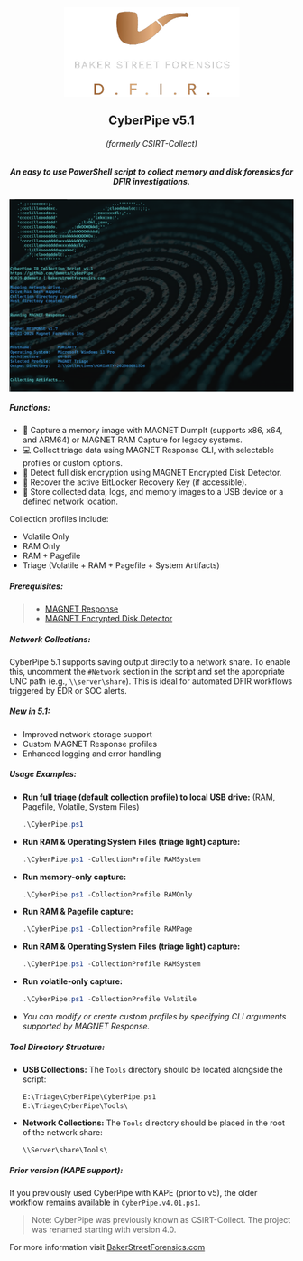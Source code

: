 <div align="center">
 <img style="padding:0;vertical-align:bottom;" height="158" width="311" src="/images/BSF.png"/>
 <p>
  <h2>
    CyberPipe v5.1
  </h2>
  <h6>
  (formerly CSIRT-Collect)
  </h6>

  <h5>
      An easy to use PowerShell script to collect memory and disk forensics for DFIR investigations.
   </h5>
<p>
<p>
 </div>
<div align="center">
  <img style="padding:0;vertical-align:bottom;" height="340" width="526" src="/images/Screenshot.png"/>
  <div align="left">
  <h5>
   Functions:
  </h5>

- :ram: Capture a memory image with MAGNET DumpIt (supports x86, x64, and ARM64) or MAGNET RAM Capture for legacy systems.
- :computer: Collect triage data using MAGNET Response CLI, with selectable profiles or custom options.
- :closed_lock_with_key: Detect full disk encryption using MAGNET Encrypted Disk Detector.
- :key: Recover the active BitLocker Recovery Key (if accessible).
- :floppy_disk: Store collected data, logs, and memory images to a USB device or a defined network location.

Collection profiles include:
- Volatile Only
- RAM Only
- RAM + Pagefile
- Triage (Volatile + RAM + Pagefile + System Artifacts)

<h5>
   Prerequisites:
</h5>

>- [MAGNET Response](https://www.magnetforensics.com/resources/magnet-response/)
>- [MAGNET Encrypted Disk Detector](https://www.magnetforensics.com/resources/encrypted-disk-detector/) 


<h5>
Network Collections:
</h5>

CyberPipe 5.1 supports saving output directly to a network share. To enable this, uncomment the `#Network` section in the script and set the appropriate UNC path (e.g., `\\server\share`). This is ideal for automated DFIR workflows triggered by EDR or SOC alerts.


<h5>
New in 5.1:
</h5>

- Improved network storage support
- Custom MAGNET Response profiles
- Enhanced logging and error handling


<h5>
Usage Examples:
</h5>

- **Run full triage (default collection profile) to local USB drive:** (RAM, Pagefile, Volatile, System Files)
  ```powershell
  .\CyberPipe.ps1 
  ```

- **Run RAM & Operating System Files (triage light) capture:**
  ```powershell
  .\CyberPipe.ps1 -CollectionProfile RAMSystem
  ```
- **Run memory-only capture:**
  ```powershell
  .\CyberPipe.ps1 -CollectionProfile RAMOnly
  ```

 
- **Run RAM & Pagefile capture:**
  ```powershell
  .\CyberPipe.ps1 -CollectionProfile RAMPage
  ``` 

- **Run RAM & Operating System Files (triage light) capture:**
  ```powershell
  .\CyberPipe.ps1 -CollectionProfile RAMSystem
  ```
- **Run volatile-only capture:**
  ```powershell
  .\CyberPipe.ps1 -CollectionProfile Volatile
  ```
- _You can modify or create custom profiles by specifying CLI arguments supported by MAGNET Response._

<h5>
Tool Directory Structure:
</h5>

- **USB Collections:** The `Tools` directory should be located alongside the script:
  ```
  E:\Triage\CyberPipe\CyberPipe.ps1
  E:\Triage\CyberPipe\Tools\
  ```

- **Network Collections:** The `Tools` directory should be placed in the root of the network share:
  ```
  \\Server\share\Tools\
  ```

<h5>
   Prior version (KAPE support):
</h5>

If you previously used CyberPipe with KAPE (prior to v5), the older workflow remains available in `CyberPipe.v4.01.ps1`.

> Note: CyberPipe was previously known as CSIRT-Collect. The project was renamed starting with version 4.0.

For more information visit [BakerStreetForensics.com]([https://bakerstreetforensics.com/2024/02/14/cyberpipe-version-5-0/](https://bakerstreetforensics.com/?s=cyberpipe))
